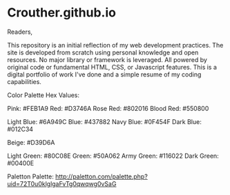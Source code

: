 # Crouther.github.io
Readers,

This repository is an initial reflection of my web development practices. The site is developed from scratch using personal knowledge and open resources. No major library or framework is leveraged. All powered by original code or fundamental HTML, CSS, or Javascript features. This is a digital portfolio of work I've done and a simple resume of my coding capabilities.


Color Palette Hex Values:

Pink:      #FEB1A9
Red:       #D3746A
Rose Red:  #802016
Blood Red: #550800

Light Blue: #6A949C
Blue:       #437882
Navy Blue:  #0F454F
Dark Blue:  #012C34

Beige:      #D39D6A


Light Green: #80C08E
Green:       #50A062
Army Green:  #116022
Dark Green:  #00400E

Paletton Palette:
http://paletton.com/palette.php?uid=72T0u0klglgaFvTg0qwqwg0vSaG



